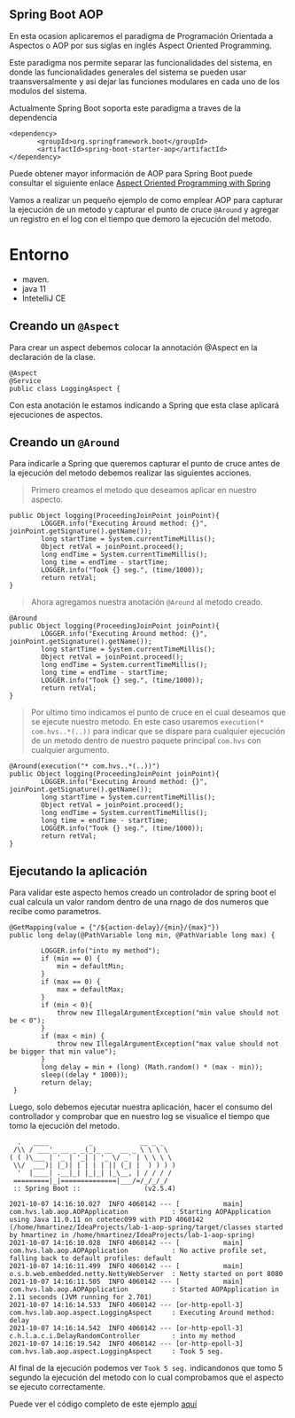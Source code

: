 ## Spring Boot AOP

En esta ocasion aplicaremos el paradigma de Programación Orientada a Aspectos o AOP por sus siglas en inglés Aspect Oriented Programming.

Este paradigma nos permite separar las funcionalidades del sistema, en donde las funcionalidades generales del sistema se pueden usar traansversalmente y asi dejar las funciones modulares en cada uno de los modulos del sistema.

Actualmente Spring Boot soporta este paradigma a traves de la dependencia 
```
<dependency>
       <groupId>org.springframework.boot</groupId>
       <artifactId>spring-boot-starter-aop</artifactId>
</dependency>
```

Puede obtener mayor información de AOP para Spring Boot puede consultar el siguiente enlace  [Aspect Oriented Programming with Spring](https://docs.spring.io/spring-framework/docs/4.3.15.RELEASE/spring-framework-reference/html/aop.html)


Vamos a realizar un pequeño ejemplo de como emplear AOP para capturar la ejecución de un metodo y capturar el punto de cruce `@Around` y agregar un registro en el log con el tiempo que demoro la ejecución del metodo.


# Entorno
- maven.
-  java 11
- IntetelliJ CE


## Creando un `@Aspect`

Para crear un aspect debemos colocar la annotación @Aspect en la declaración de la clase.

```
@Aspect
@Service
public class LoggingAspect {
```

Con esta anotación le estamos indicando a Spring que esta clase aplicará ejecuciones de aspectos.


## Creando un `@Around`

Para indicarle a Spring que queremos capturar el punto de cruce antes de la ejecución del metodo debemos realizar las siguientes acciones.


> Primero creamos el metodo que deseamos aplicar en nuestro aspecto.

```
public Object logging(ProceedingJoinPoint joinPoint){
        LOGGER.info("Executing Around method: {}", joinPoint.getSignature().getName());
        long startTime = System.currentTimeMillis();
        Object retVal = joinPoint.proceed();
        long endTime = System.currentTimeMillis();
        long time = endTime - startTime;
        LOGGER.info("Took {} seg.", (time/1000));
        return retVal;
}
```


> Ahora agregamos nuestra anotación `@Around` al metodo creado.


```
@Around
public Object logging(ProceedingJoinPoint joinPoint){
        LOGGER.info("Executing Around method: {}", joinPoint.getSignature().getName());
        long startTime = System.currentTimeMillis();
        Object retVal = joinPoint.proceed();
        long endTime = System.currentTimeMillis();
        long time = endTime - startTime;
        LOGGER.info("Took {} seg.", (time/1000));
        return retVal;
}
```

> Por ultimo timo indicamos el punto de cruce en el cual deseamos que se ejecute nuestro metodo. En este caso usaremos `execution(* com.hvs..*(..))` para indicar que se dispare para cualquier ejecución de un metodo dentro de nuestro paquete principal `com.hvs` con cualquier argumento.

```
@Around(execution("* com.hvs..*(..))")
public Object logging(ProceedingJoinPoint joinPoint){
        LOGGER.info("Executing Around method: {}", joinPoint.getSignature().getName());
        long startTime = System.currentTimeMillis();
        Object retVal = joinPoint.proceed();
        long endTime = System.currentTimeMillis();
        long time = endTime - startTime;
        LOGGER.info("Took {} seg.", (time/1000));
        return retVal;
}
```

## Ejecutando la aplicación

Para validar este aspecto hemos creado un controlador de spring boot el cual calcula un valor random dentro de una rnago de dos numeros que recibe como parametros.

```
@GetMapping(value = {"/${action-delay}/{min}/{max}"})
public long delay(@PathVariable long min, @PathVariable long max) {

        LOGGER.info("into my method");
        if (min == 0) {
            min = defaultMin;
        }
        if (max == 0) {
            max = defaultMax;
        }
        if (min < 0){
            throw new IllegalArgumentException("min value should not be < 0");
        }
        if (max < min) {
            throw new IllegalArgumentException("max value should not be bigger that min value");
        }
        long delay = min + (long) (Math.random() * (max - min));
        sleep((delay * 1000));
        return delay;
 }
```

Luego, solo debemos ejecutar nuestra aplicación, hacer el consumo del controllador y comprobar que en nuestro log se visualice el tiempo que tomo la ejecución del metodo.

```
  .   ____          _            __ _ _
 /\\ / ___'_ __ _ _(_)_ __  __ _ \ \ \ \
( ( )\___ | '_ | '_| | '_ \/ _` | \ \ \ \
 \\/  ___)| |_)| | | | | || (_| |  ) ) ) )
  '  |____| .__|_| |_|_| |_\__, | / / / /
 =========|_|==============|___/=/_/_/_/
 :: Spring Boot ::                (v2.5.4)

2021-10-07 14:16:10.027  INFO 4060142 --- [           main] com.hvs.lab.aop.AOPApplication           : Starting AOPApplication using Java 11.0.11 on cotetec099 with PID 4060142 (/home/hmartinez/IdeaProjects/lab-1-aop-spring/target/classes started by hmartinez in /home/hmartinez/IdeaProjects/lab-1-aop-spring)
2021-10-07 14:16:10.028  INFO 4060142 --- [           main] com.hvs.lab.aop.AOPApplication           : No active profile set, falling back to default profiles: default
2021-10-07 14:16:11.499  INFO 4060142 --- [           main] o.s.b.web.embedded.netty.NettyWebServer  : Netty started on port 8080
2021-10-07 14:16:11.505  INFO 4060142 --- [           main] com.hvs.lab.aop.AOPApplication           : Started AOPApplication in 2.11 seconds (JVM running for 2.701)
2021-10-07 14:16:14.533  INFO 4060142 --- [or-http-epoll-3] com.hvs.lab.aop.aspect.LoggingAspect     : Executing Around method: delay
2021-10-07 14:16:14.542  INFO 4060142 --- [or-http-epoll-3] c.h.l.a.c.i.DelayRandomController        : into my method
2021-10-07 14:16:19.542  INFO 4060142 --- [or-http-epoll-3] com.hvs.lab.aop.aspect.LoggingAspect     : Took 5 seg.

```

Al final de la ejecución podemos ver `Took 5 seg.` indicandonos que tomo 5 segundo la ejecución del metodo con lo cual comprobamos que el aspecto se ejecuto correctamente.

Puede ver el código completo de este ejemplo [aquí](https://github.com/martinezhenry/lab-1-aop-spring)
